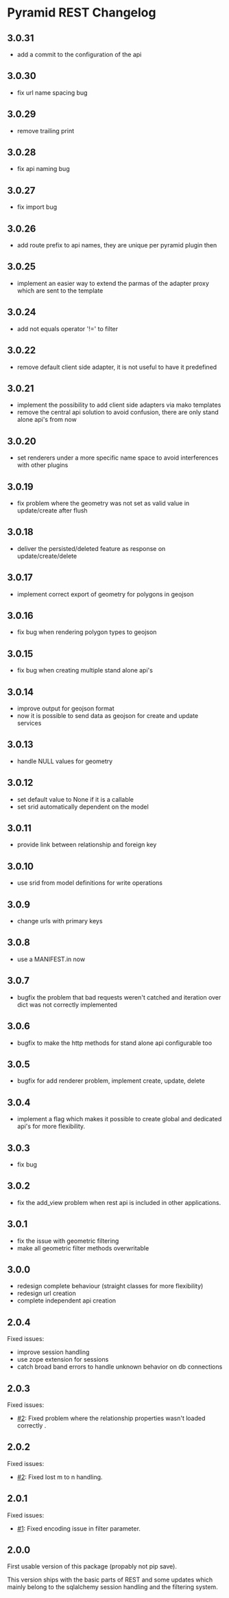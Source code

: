 Pyramid REST Changelog
======================

## 3.0.31

* add a commit to the configuration of the api

## 3.0.30

* fix url name spacing bug

## 3.0.29

* remove trailing print

## 3.0.28

* fix api naming bug

## 3.0.27

* fix import bug

## 3.0.26

* add route prefix to api names, they are unique per pyramid plugin then

## 3.0.25

* implement an easier way to extend the parmas of the adapter proxy
which are sent to the template

## 3.0.24

* add not equals operator '!=' to filter

## 3.0.22

* remove default client side adapter, it is not useful to have it 
predefined

## 3.0.21

* implement the possibility to add client side adapters via mako 
templates
* remove the central api solution to avoid confusion, there are only 
stand alone api's from now

## 3.0.20

* set renderers under a more specific name space to avoid interferences 
with other plugins

## 3.0.19

* fix problem where the geometry was not set as valid value in 
update/create after flush 

## 3.0.18

* deliver the persisted/deleted feature as response on update/create/delete

## 3.0.17

* implement correct export of geometry for polygons in geojson

## 3.0.16

* fix bug when rendering polygon types to geojson

## 3.0.15

* fix bug when creating multiple stand alone api's

## 3.0.14

* improve output for geojson format
* now it is possible to send data as geojson for create and update services

## 3.0.13

* handle NULL values for geometry

## 3.0.12

* set default value to None if it is a callable
* set srid automatically dependent on the model

## 3.0.11

* provide link between relationship and foreign key

## 3.0.10

* use srid from model definitions for write operations

## 3.0.9

* change urls with primary keys

## 3.0.8

* use a MANIFEST.in now

## 3.0.7

* bugfix the problem that bad requests weren't catched and iteration 
over dict was not correctly implemented

## 3.0.6

* bugfix to make the http methods for stand alone api configurable too 

## 3.0.5

* bugfix for add renderer problem, implement create, update, delete

## 3.0.4

* implement a flag which makes it possible to create global and 
dedicated api's for more flexibility.

## 3.0.3

* fix bug

## 3.0.2

* fix the add_view problem when rest api is included in other 
applications.

## 3.0.1

* fix the issue with geometric filtering
* make all geometric filter methods overwritable

## 3.0.0

* redesign complete behaviour (straight classes for more flexibility)
* redesign url creation
* complete independent api creation

## 2.0.4

Fixed issues:

* improve session handling
* use zope extension for sessions
* catch broad band errors to handle unknown behavior on db connections

## 2.0.3

Fixed issues:

* [#2](https://github.com/vvmruder/pyramid_georest/issues/2): Fixed problem where the relationship properties wasn't 
loaded correctly .

## 2.0.2

Fixed issues:

* [#2](https://github.com/vvmruder/pyramid_georest/issues/2): Fixed lost m to n handling.

## 2.0.1

Fixed issues:

* [#1](https://github.com/vvmruder/pyramid_georest/pull/1): Fixed encoding issue in filter parameter.

## 2.0.0

First usable version of this package (propably not pip save).

This version ships with the basic parts of REST and some updates which mainly belong to the sqlalchemy
session handling and the filtering system.
